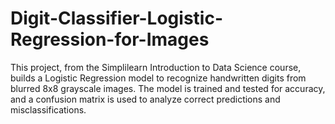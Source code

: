 # Digit-Classifier-Logistic-Regression-for-Images
This project, from the Simplilearn Introduction to Data Science course, builds a Logistic Regression model to recognize handwritten digits from blurred 8x8 grayscale images. The model is trained and tested for accuracy, and a confusion matrix is used to analyze correct predictions and misclassifications.
